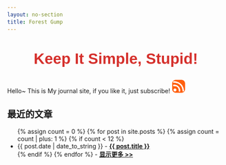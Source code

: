 ```yaml
---
layout: no-section
title: Forest Gump
---
```

<!--<link rel="stylesheet" href="http://fonts.googleapis.com/css?family=Gloria+Hallelujah|Cabin+Sketch:700"/>-->
<link rel="stylesheet" href="http://fonts.googleapis.com/css?family=Arvo|Amethysta"/>
<section id="about">
  <!--<h1 style='font-family: "Cabin Sketch","Georgia","Arial"; font-size: 3em; text-align: center;'><span style="color: peru;">welcome to Forest</span> Gump's site</h1>-->

  <h1 style='color: #D5302C;font-family: "Arvo",Helvetica,Arial,sans-serif; font-size: 2.5em; line-height: 1.4em; margin: 1em 0 0.7em 0em; text-align: center;'>Keep It Simple, Stupid!</h1>
  Hello~ This is My journal site, if you like it, just subscribe! <a href="feed.html"><img src="/images/rss.png" alt="feed"></a>
</section>
<section id="posts">
  <h1>最近的文章</h1>
  <ul class="posts">
{% assign count = 0 %}
{% for post in site.posts %}
  {% assign count = count | plus: 1 %}
  {% if count < 12 %} 
  <li><span class="date">{{ post.date | date_to_string }}</span> -
  <a href="{{ post.url }}"{% if post.subtitle %} title="{{ post.subtitle | escape }}"{% endif %}><strong>{{ post.title }}</strong></a></li>
  {% endif %}
{% endfor %}
  - <a href="archive.html"><strong>显示更多 >> </strong></a></li>
  </ul>
</section>
